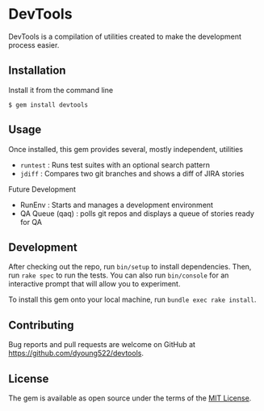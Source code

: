 # DevTools

DevTools is a compilation of utilities created to make the development process easier.

## Installation

Install it from the command line

    $ gem install devtools

## Usage

Once installed, this gem provides several, mostly independent, utilities

- `runtest` : Runs test suites with an optional search pattern
- `jdiff` : Compares two git branches and shows a diff of JIRA stories

Future Development

- RunEnv  : Starts and manages a development environment
- QA Queue (qaq) : polls git repos and displays a queue of stories ready for QA

## Development

After checking out the repo, run `bin/setup` to install dependencies. Then, run `rake spec` to run the tests. You can also run `bin/console` for an interactive prompt that will allow you to experiment.

To install this gem onto your local machine, run `bundle exec rake install`.

## Contributing

Bug reports and pull requests are welcome on GitHub at https://github.com/dyoung522/devtools.


## License

The gem is available as open source under the terms of the [MIT License](http://opensource.org/licenses/MIT).

